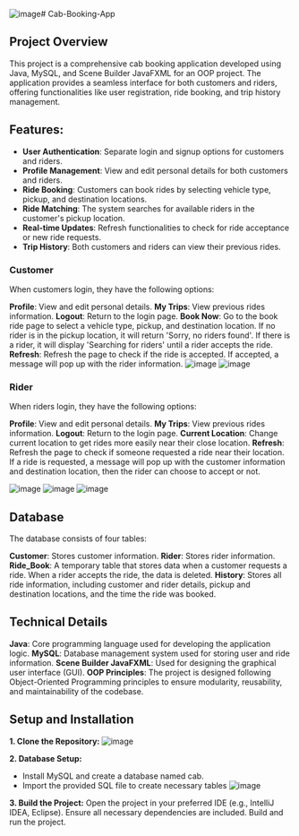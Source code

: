 ![image](https://github.com/Ashar18/Cab-Booking-App/assets/64865488/1681e8e1-1419-45dd-ab86-594ffe1122e7)# Cab-Booking-App

## Project Overview
This project is a comprehensive cab booking application developed using Java, MySQL, and Scene Builder JavaFXML for an OOP project. The application provides a seamless interface for both customers and riders, offering functionalities like user registration, ride booking, and trip history management.

## Features:
* **User Authentication**: Separate login and signup options for customers and riders.
* **Profile Management**: View and edit personal details for both customers and riders.
* **Ride Booking**: Customers can book rides by selecting vehicle type, pickup, and destination locations.
* **Ride Matching**: The system searches for available riders in the customer's pickup location.
* **Real-time Updates**: Refresh functionalities to check for ride acceptance or new ride requests.
* **Trip History**: Both customers and riders can view their previous rides.

### Customer
When customers login, they have the following options:

**Profile**: View and edit personal details.
**My Trips**: View previous rides information.
**Logout**: Return to the login page.
**Book Now**: Go to the book ride page to select a vehicle type, pickup, and destination location. If no rider is in the pickup location, it will return 'Sorry, no riders found'. If there is a rider, it will display 'Searching for riders' until a rider accepts the ride.
**Refresh**: Refresh the page to check if the ride is accepted. If accepted, a message will pop up with the rider information.
![image](https://github.com/Ashar18/Cab-Booking-App/assets/64865488/b359b3b0-67d0-4655-943e-b180a26e59af)
![image](https://github.com/Ashar18/Cab-Booking-App/assets/64865488/2080a7c8-5fea-4fbe-bd05-49af28e13d29)



### Rider
When riders login, they have the following options:

**Profile**: View and edit personal details.
**My Trips**: View previous rides information.
**Logout**: Return to the login page.
**Current Location**: Change current location to get rides more easily near their close location.
**Refresh**: Refresh the page to check if someone requested a ride near their location. If a ride is requested, a message will pop up with the customer information and destination location, then the rider can choose to accept or not.

![image](https://github.com/Ashar18/Cab-Booking-App/assets/64865488/221f6c83-5ad0-4c5a-a2c3-9ddff3bea750)
![image](https://github.com/Ashar18/Cab-Booking-App/assets/64865488/6eb2fc53-a647-4bdf-9e33-5f193e4fb4e4)
![image](https://github.com/Ashar18/Cab-Booking-App/assets/64865488/4ed00d3b-ef1c-46b3-ac3d-5af0a6c64503)


## Database
The database consists of four tables:

**Customer**: Stores customer information.
**Rider**: Stores rider information.
**Ride_Book**: A temporary table that stores data when a customer requests a ride. When a rider accepts the ride, the data is deleted.
**History**: Stores all ride information, including customer and rider details, pickup and destination locations, and the time the ride was booked.

## Technical Details

**Java**: Core programming language used for developing the application logic.
**MySQL**: Database management system used for storing user and ride information.
**Scene Builder JavaFXML**: Used for designing the graphical user interface (GUI).
**OOP Principles**: The project is designed following Object-Oriented Programming principles to ensure modularity, reusability, and maintainability of the codebase.

## Setup and Installation
**1. Clone the Repository:**
![image](https://github.com/Ashar18/Cab-Booking-App/assets/64865488/70cc2d75-acf8-4683-8081-7e50636456cc)

**2. Database Setup:**
* Install MySQL and create a database named cab.
* Import the provided SQL file to create necessary tables
![image](https://github.com/Ashar18/Cab-Booking-App/assets/64865488/6f543cb5-503e-42a3-a80a-d0cfb2c279c6)

**3. Build the Project:**
Open the project in your preferred IDE (e.g., IntelliJ IDEA, Eclipse).
Ensure all necessary dependencies are included.
Build and run the project.
